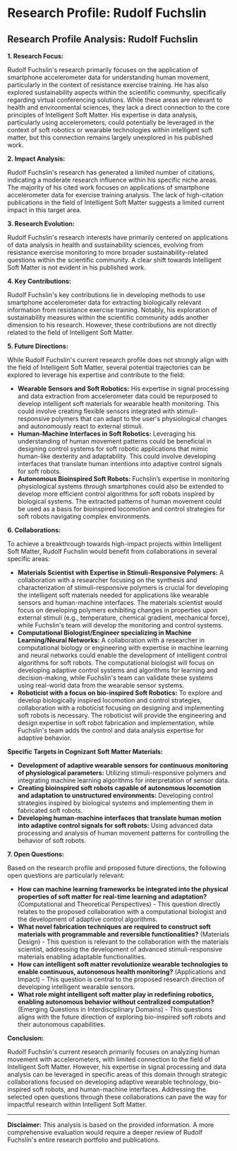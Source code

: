 # Research Profile: Rudolf Fuchslin

## Research Profile Analysis: Rudolf Fuchslin


**1. Research Focus:**

Rudolf Fuchslin's research primarily focuses on the application of smartphone accelerometer data for understanding human movement, particularly in the context of resistance exercise training. He has also explored sustainability aspects within the scientific community, specifically regarding virtual conferencing solutions. While these areas are relevant to health and environmental sciences, they lack a direct connection to the core principles of Intelligent Soft Matter. His expertise in data analysis, particularly using accelerometers, could potentially be leveraged in the context of soft robotics or wearable technologies within intelligent soft matter, but this connection remains largely unexplored in his published work.


**2. Impact Analysis:**

Rudolf Fuchslin's research has generated a limited number of citations, indicating a moderate research influence within his specific niche areas. The majority of his cited work focuses on applications of smartphone accelerometer data for exercise training analysis.  The lack of high-citation publications in the field of Intelligent Soft Matter suggests a limited current impact in this target area.


**3. Research Evolution:**

Rudolf Fuchslin's research interests have primarily centered on applications of data analysis in health and sustainability sciences, evolving from resistance exercise monitoring to more broader sustainability-related questions within the scientific community. A clear shift towards Intelligent Soft Matter is not evident in his published work.


**4. Key Contributions:**

Rudolf Fuchslin's key contributions lie in developing methods to use smartphone accelerometer data for extracting biologically relevant information from resistance exercise training. Notably, his exploration of sustainability measures within the scientific community adds another dimension to his research. However, these contributions are not directly related to the field of Intelligent Soft Matter.


**5. Future Directions:**

While Rudolf Fuchslin's current research profile does not strongly align with the field of Intelligent Soft Matter, several potential trajectories can be explored to leverage his expertise and contribute to the field:

* **Wearable Sensors and Soft Robotics:** His expertise in signal processing and data extraction from accelerometer data could be repurposed to develop intelligent soft materials for wearable health monitoring.  This could involve creating flexible sensors integrated with stimuli-responsive polymers that can adapt to the user's physiological changes and autonomously react to external stimuli.
* **Human-Machine Interfaces in Soft Robotics:**  Leveraging his understanding of human movement patterns could be beneficial in designing control systems for soft robotic applications that mimic human-like dexterity and adaptability. This could involve developing interfaces that translate human intentions into adaptive control signals for soft robots. 
* **Autonomous Bioinspired Soft Robots:**  Fuchslin’s expertise in monitoring physiological systems through smartphones could also be extended to develop more efficient control algorithms for soft robots inspired by biological systems. The extracted patterns of human movement could be used as a basis for bioinspired locomotion and control strategies for soft robots navigating complex environments.


**6. Collaborations:**

To achieve a breakthrough towards high-impact projects within Intelligent Soft Matter, Rudolf Fuchslin would benefit from collaborations in several specific areas:

* **Materials Scientist with Expertise in Stimuli-Responsive Polymers:**  A collaboration with a researcher focusing on the synthesis and characterization of stimuli-responsive polymers is crucial for developing the intelligent soft materials needed for applications like wearable sensors and human-machine interfaces. The materials scientist would focus on developing polymers exhibiting changes in properties upon external stimuli (e.g., temperature, chemical gradient, mechanical force), while Fuchslin's team will develop the monitoring and control systems.
* **Computational Biologist/Engineer specializing in Machine Learning/Neural Networks:**  A collaboration with a researcher in computational biology or engineering with expertise in machine learning and neural networks could enable the development of intelligent control algorithms for soft robots. The computational biologist will focus on developing adaptive control systems and algorithms for learning and decision-making, while Fuchslin's team can validate these systems using real-world data from the wearable sensor systems.
* **Roboticist with a focus on bio-inspired Soft Robotics:** To explore and develop biologically inspired locomotion and control strategies, collaboration with a roboticist focusing on designing and implementing soft robots is necessary. The roboticist will provide the engineering and design expertise in soft robot fabrication and implementation, while Fuchslin's team adds the control and data analysis expertise for adaptive behavior.


**Specific Targets in Cognizant Soft Matter Materials:**

* **Development of adaptive wearable sensors for continuous monitoring of physiological parameters:** Utilizing stimuli-responsive polymers and integrating machine learning algorithms for interpretation of sensor data.
* **Creating bioinspired soft robots capable of autonomous locomotion and adaptation to unstructured environments:**  Developing control strategies inspired by biological systems and implementing them in fabricated soft robots.
* **Developing human-machine interfaces that translate human motion into adaptive control signals for soft robots:** Using advanced data processing and analysis of human movement patterns for controlling the behavior of soft robots.



**7. Open Questions:**

Based on the research profile and proposed future directions, the following open questions are particularly relevant:


* **How can machine learning frameworks be integrated into the physical properties of soft matter for real-time learning and adaptation?** (Computational and Theoretical Perspectives) -  This question directly relates to the proposed collaboration with a computational biologist and the development of adaptive control algorithms. 
* **What novel fabrication techniques are required to construct soft materials with programmable and reversible functionalities?** (Materials Design) - This question is relevant to the collaboration with the materials scientist, addressing the development of advanced stimuli-responsive materials enabling adaptable functionalities.
* **How can intelligent soft matter revolutionize wearable technologies to enable continuous, autonomous health monitoring?** (Applications and Impact) - This question is central to the proposed research direction of developing intelligent wearable sensors.
* **What role might intelligent soft matter play in redefining robotics, enabling autonomous behavior without centralized computation?** (Emerging Questions in Interdisciplinary Domains) - This questions aligns with the future direction of exploring bio-inspired soft robots and their autonomous capabilities.


**Conclusion:**

Rudolf Fuchslin's current research primarily focuses on analyzing human movement with accelerometers, with limited connection to the field of Intelligent Soft Matter. However, his expertise in signal processing and data analysis can be leveraged in specific areas of this domain through strategic collaborations focused on developing adaptive wearable technology, bio-inspired soft robots, and human-machine interfaces. Addressing the selected open questions through these collaborations can pave the way for impactful research within Intelligent Soft Matter.


***

**Disclaimer:** This analysis is based on the provided information. A more comprehensive evaluation would require a deeper review of Rudolf Fuchslin's entire research portfolio and publications. 
